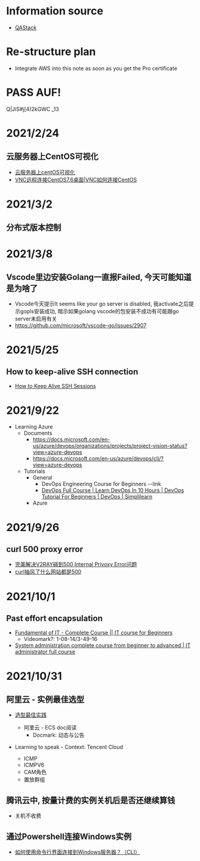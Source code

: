 # Information source
- [QAStack](https://qastack.cn/)


# Re-structure plan
- Integrate AWS into this note as soon as you get the Pro certificate


# PASS AUF!
Q|JiS#j[4)2kGWC _13


# 2021/2/24
## 云服务器上CentOS可视化
- [云服务器上centOS可视化](https://blog.csdn.net/qq_37666178/article/details/88071108)
- [VNC远程连接CentOS7.6桌面|VNC如何连接CentOS](https://zhuanlan.zhihu.com/p/87760397)

# 2021/3/2
## 分布式版本控制

# 2021/3/8
## Vscode里边安装Golang一直报Failed, 今天可能知道是为啥了
- Vscode今天提示It seems like your go server is disabled, 我activate之后提示gopls安装成功, 暗示如果golang vscode的包安装不成功有可能跟go server未启用有关
- https://github.com/microsoft/vscode-go/issues/2907

# 2021/5/25
## How to keep-alive SSH connection
- [How to Keep Alive SSH Sessions](https://patrickmn.com/aside/how-to-keep-alive-ssh-sessions/)

# 2021/9/22
- Learning Azure
  - Documents
    - https://docs.microsoft.com/en-us/azure/devops/organizations/projects/project-vision-status?view=azure-devops
    - https://docs.microsoft.com/en-us/azure/devops/cli/?view=azure-devops
  - Tutorials
    - General
      - DevOps Engineering Course for Beginners --link
      - [DevOps Full Course | Learn DevOps In 10 Hours | DevOps Tutorial For Beginners | DevOps | Simplilearn](https://www.youtube.com/watch?v=5KtRF4NuUWE)
    - Azure

# 2021/9/26
## curl 500 proxy error
- [完美解决V2RAY碰到500 Internal Privoxy Error问题](https://www.obodizhu.com/online/v2ray-fix-500-internal-privoxy-error.html)
- [curl抽风了什么网站都是500](https://juejin.cn/post/6844903901133701134)

# 2021/10/1
## Past effort encapsulation
- [Fundamental of IT - Complete Course || IT course for Beginners](https://www.youtube.com/watch?v=awLnur5Yt9o&t=4094s)
  - Videomark?: 1-08-14/3-49-16
- [System administration complete course from beginner to advanced | IT administrator full course](https://www.youtube.com/watch?v=1DvTwuByjo0&t=7s)

# 2021/10/31
## 阿里云 - 实例最佳选型
- [选型最佳实践](https://help.aliyun.com/document_detail/58291.html)
  - 阿里云 - ECS doc阅读
    - Docmark: 动态与公告

- Learning to speak - Context: Tencent Cloud
  - ICMP
  - ICMPV6
  - CAM角色
  - 置放群组

## 腾讯云中, 按量计费的实例关机后是否还继续算钱
- 关机不收费

## 通过Powershell连接Windows实例
- [如何使用命令行界面连接到Windows服务器？（CLI）](https://qastack.cn/server/429426/how-can-i-connect-to-a-windows-server-using-a-command-line-interface-cli)